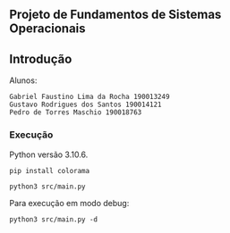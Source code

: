 ## Projeto de Fundamentos de Sistemas Operacionais

## Introdução 

Alunos:
        
    Gabriel Faustino Lima da Rocha 190013249
    Gustavo Rodrigues dos Santos 190014121
    Pedro de Torres Maschio 190018763

### Execução

Python versão 3.10.6.

```
pip install colorama
```

```
python3 src/main.py
```

Para execução em modo debug:

```
python3 src/main.py -d
```